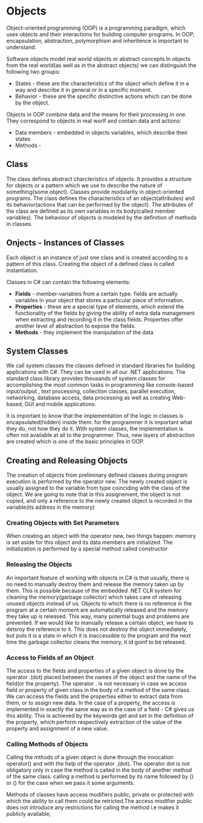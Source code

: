 # Objects

Object-oriented programming (OOP) is a programming paradigm, which uses objects and their interactions for building computer programs. In OOP, encapsulation, abstraction, polymorphism and inheritence is important to understand.

Software objects model real world objects or abstract concepts.In objects from the real world(as well as in the abstract objects) we can distinguish the following two groups:
- States - these are the characteristics of the object which define it in a way and describe it in general or in a specific moment.
- Behavior - these are the specific distinctive actions which can be done by the object.

Objects in OOP combine data and the means for their processing in one. They correspond to objects in real worlf and contain data and actions:
- Data members - embedded in objects variables, which describe their states
- Methods - 

## Class
The class defines abstract charcteristics of objects. It provides a structure for objects or a pattern which we use to describe the nature of something(some object). Classes provide modularity in object-oriented programs. The class defines the characteristics of an object(attributes) and its behavior(actions that can be performed by the object). The attributes of the class are defined as its own variables in its body(called member variables). The behaviour of objects is modeled by the definition of methods in classes.

## Onjects - Instances of Classes
Each object is an instance of just one class and is created according to a pattern of this class. Creating the object of a defined class is called instantiation.

Classes in C# can contain the following elements:

- **Fields** - member-variables from a certain type. fields are actually variables in your object that stores a particular piece of information.
- **Properties** - these are a special type of elements, which extend the functionality of the fields by giving the ability of extra data management when extracting and recording it in the class fields. Properties offer another level of abstraction to expose the fields.
- **Methods** - they implement the manipulation of the data

## System Classes
We call system classes the classes defined in standard libraries for building applications with C#. They can be used in all our .NET applications. The standard class library provides thousands of system classes for accomplishing the most common tasks in programming like console-based input/output , text processing, collection classes, parallel execution, networking, database access, data processing as well as creating Web-based, GUI and mobile applications.

It is important to know that the implementation of the logic in classes is encapsulated(hidden) inside them. for the programmer it is important what they do, not how they do it. With system classes, the implementation is often not available at all to the programmer. Thus, new layers of abstraction are created which is one of the basic principles in OOP.

## Creating and Releasing Objects
The creation of objects from preliminary defined classes during program execution is performed by the operator new. The newly created object is usually assigned to the variable from type coinciding with the class of the object. We are going to note that in this assignement, the object is not copied, and only a reference to the newly created object is recorded in the variable(its address in the memory)

### Creating Objects with Set Parameters
When creating an object with the operator new, two things happen: memory is set aside for this object and its data members are initialized. The initialization is performed by a special method called constructor


### Releasing the Objects
An important feature of working with objects in C# is that usually, there is no need to manually destroy them and release the memory taken up by them. This is possible because of the embedded .NET CLR system for cleaning the memory(garbage collector) which takes care of releasing unused objects instead of us. Objects to which there is no reference in the program at a certain moment are automatically released and the memory they take up is released. This way, many potential bugs and problems are prevented. If we would like to manually release a certain object, we have to detsroy the reference to it. This does not destroy the object immediately, but puts it is a state in which it is inaccessible to the program and the next time the garbage collector cleans the memory, it id goinf to be released.

### Access to Fields of an Object
The access to the fields and properties of a given object is done by the operator .(dot) placed between the names of the object and the name of the field(or the property). The operator . is not necessary in case we access field or property of given class in the body of a method of the same class.
We can access the fields and the properties either to extract data from them, or to assign new data. In the case of a property, the access is implemented in exactly the same way as in the case of a field - C# gives us this ability. This is achieved by the keywords get and set in the definition of the property, which perform respectively extraction of the value of the property and assignment of a new value.

### Calling Methods of Objects
Calling the mthods of a given object is done through the invocation operator() and with the help of the operator .(dot). The operator dot is not obligatory only in case the method is called in the body of another method of the same class. calling a method is performed by its name followed by () or (<parameters>) for the case when we pass it some arguments.

Methods of classes have access modifiers public, private or protected with which the ability to call them could be retricted.The access modifier public does not introduce any restrictions for calling the method i.e makes it publicly available;